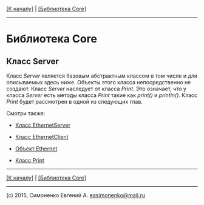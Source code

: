 [\[К началу\]](/readme.markdown) | [\[Библиотека Core\]](/core-library.markdown)

---

# Библиотека Core

## Класс Server

Класс _Server_ является базовым абстрактным классом в том числе и для описываемых здесь ниже.
Объекты этого класса непосредственно не создают. Класс _Server_ наследует от класса _Print_.
Это означает, что у класса _Server_ есть методы класса _Print_ такие как _print()_ и _println()_.
Класс _Print_ будет рассмотрен в одной из следующих глав.

Смотри также:

* [Класс EthernetServer](/ethernetserver-class.markdown)

* [Класс EthernetClient](/ethernetclient-class.markdown)

* [Объект Ethernet](/ethernet-object.markdown)

* [Класс Print](/print-class.markdown)

---

[\[К началу\]](/readme.markdown) | [\[Библиотека Core\]](/core-library.markdown)

---

(c) 2015, Симоненко Евгений А. <easimonenko@mail.ru>
